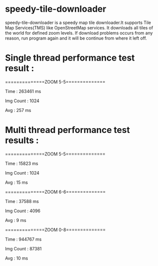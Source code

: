 speedy-tile-downloader
======================

speedy-tile-downloader is a speedy map tile downloader.It supports Tile Map Services(TMS) like OpenStreetMap services.
It downloads all tiles of the world for defined zoom levels.
If download problems occurs from any reason, run program again and it will be continue from where it left off.

Single thread performance test result :
==========
==============ZOOM 5-5==============

Time : 263461 ms

Img Count : 1024

Avg : 257 ms


Multi thread performance test results :
==========
==============ZOOM 5-5==============

Time : 15823 ms

Img Count : 1024

Avg : 15 ms

==============ZOOM 6-6==============

Time : 37588 ms

Img Count : 4096

Avg : 9 ms

==============ZOOM 0-8==============

Time : 944767 ms

Img Count : 87381

Avg : 10 ms

